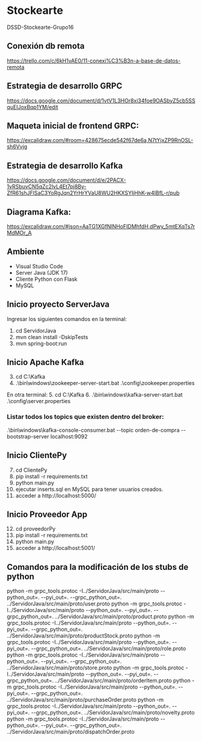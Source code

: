 # Stockearte
DSSD-Stockearte-Grupo16

## Conexión db remota
https://trello.com/c/6kH1vAE0/11-conexi%C3%B3n-a-base-de-datos-remota

## Estrategia de desarrollo GRPC
https://docs.google.com/document/d/1vtV1L3HOr8xi34foe9OASbyZ5cb5SSquEIJoxBqp1YM/edit

## Maqueta inicial de frontend GRPC:
https://excalidraw.com/#room=428675ecde542f67de6a,N7tYjxZP9RnOSL-sh6Vvjg

## Estrategia de desarrollo Kafka
https://docs.google.com/document/d/e/2PACX-1vRSbuvCN5qZc2lvL4Et7pj8By-ZfR61shJFlSaC3YoRgJqn2YrHrYVaU8WU2HKXSYljHhK-w4IBfL-r/pub

## Diagrama Kafka:
https://excalidraw.com/#json=AaTG1XGfNlNHoFIDMhfdH,dPwy_5mtEXqTs7rMdMOr_A

## Ambiente
- Visual Studio Code
- Server Java (JDK 17)
- Cliente Python con Flask
- MySQL

## Inicio proyecto ServerJava
Ingresar los siguientes comandos en la terminal:
1. cd ServidorJava 
2. mvn clean install -DskipTests
3. mvn spring-boot:run

## Inicio Apache Kafka
3. cd C:\Kafka
4. .\bin\windows\zookeeper-server-start.bat .\config\zookeeper.properties

En otra terminal:
5. cd C:\Kafka
6. .\bin\windows\kafka-server-start.bat .\config\server.properties
### Listar todos los topics que existen dentro del broker:
.\bin\windows\kafka-console-consumer.bat --topic orden-de-compra --bootstrap-server localhost:9092

## Inicio ClientePy
7. cd ClientePy 
8. pip install -r requirements.txt
9. python main.py
10. ejecutar inserts.sql en MySQL para tener usuarios creados.
11. acceder a http://localhost:5000/ 

## Inicio Proveedor App
12. cd proveedorPy 
13. pip install -r requirements.txt
14. python main.py
15. acceder a http://localhost:5001/ 

## Comandos para la modificación de los stubs de python
   
python -m grpc_tools.protoc -I../ServidorJava/src/main/proto --python_out=. --pyi_out=. --grpc_python_out=. ../ServidorJava/src/main/proto/user.proto
python -m grpc_tools.protoc -I../ServidorJava/src/main/proto --python_out=. --pyi_out=. --grpc_python_out=. ../ServidorJava/src/main/proto/product.proto
python -m grpc_tools.protoc -I../ServidorJava/src/main/proto --python_out=. --pyi_out=. --grpc_python_out=. ../ServidorJava/src/main/proto/productStock.proto
python -m grpc_tools.protoc -I../ServidorJava/src/main/proto --python_out=. --pyi_out=. --grpc_python_out=. ../ServidorJava/src/main/proto/role.proto
python -m grpc_tools.protoc -I../ServidorJava/src/main/proto --python_out=. --pyi_out=. --grpc_python_out=. ../ServidorJava/src/main/proto/store.proto
python -m grpc_tools.protoc -I../ServidorJava/src/main/proto --python_out=. --pyi_out=. --grpc_python_out=. ../ServidorJava/src/main/proto/orderItem.proto
python -m grpc_tools.protoc -I../ServidorJava/src/main/proto --python_out=. --pyi_out=. --grpc_python_out=. ../ServidorJava/src/main/proto/purchaseOrder.proto
python -m grpc_tools.protoc -I../ServidorJava/src/main/proto --python_out=. --pyi_out=. --grpc_python_out=. ../ServidorJava/src/main/proto/novelty.proto
python -m grpc_tools.protoc -I../ServidorJava/src/main/proto --python_out=. --pyi_out=. --grpc_python_out=. ../ServidorJava/src/main/proto/dispatchOrder.proto
